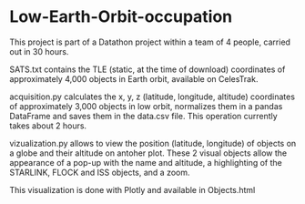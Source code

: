 # Low-Earth-Orbit-occupation

This project is part of a Datathon project within a team of 4 people, carried out in 30 hours.

SATS.txt contains the TLE (static, at the time of download) coordinates of approximately 4,000 objects in Earth orbit, available on CelesTrak.

acquisition.py calculates the x, y, z (latitude, longitude, altitude) coordinates of approximately 3,000 objects in low orbit, normalizes them in a pandas DataFrame and saves them in the data.csv file. This operation currently takes about 2 hours.

vizualization.py allows to view the position (latitude, longitude) of objects on a globe and their altitude on antoher plot. These 2 visual objects allow the appearance of a pop-up with the name and altitude, a highlighting of the STARLINK, FLOCK and ISS objects, and a zoom.

This visualization is done with Plotly and available in Objects.html 
